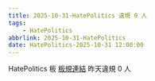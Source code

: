 ```yaml
---
title: 2025-10-31-HatePolitics 違規 0 人
tags:
    - HatePolitics
abbrlink: 2025-10-31-HatePolitics
date: HatePolitics-2025-10-31 12:00:00
---
```

HatePolitics 板 [板規連結](https://www.ptt.cc/bbs/HatePolitics/M.1617115262.A.D60.html)
昨天違規 0 人
